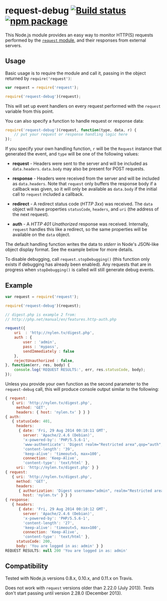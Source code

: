 # request-debug [![Build status](https://img.shields.io/travis/nylen/request-debug.svg?style=flat)](https://travis-ci.org/nylen/request-debug) [![npm package](http://img.shields.io/npm/v/request-debug.svg?style=flat)](https://www.npmjs.org/package/request-debug)

This Node.js module provides an easy way to monitor HTTP(S) requests performed
by the [`request` module](https://github.com/mikeal/request), and their
responses from external servers.

## Usage

Basic usage is to require the module and call it, passing in the object
returned by `require('request')`:

```js
var request = require('request');

require('request-debug')(request);
```

This will set up event handlers on every request performed with the `request`
variable from this point.

You can also specify a function to handle request or response data:

```js
require('request-debug')(request, function(type, data, r) {
    // put your request or response handling logic here
});
```

If you specify your own handling function, `r` will be the `Request` instance
that generated the event, and `type` will be one of the following values:

- **request** - Headers were sent to the server and will be included as
  `data.headers`.  `data.body` may also be present for POST requests.

- **response** - Headers were received from the server and will be included as
  `data.headers`.  Note that `request` only buffers the response body if a
  callback was given, so it will only be available as `data.body` if the
  initial call to `request` included a callback.

- **redirect** - A redirect status code (*HTTP 3xx*) was received.  The `data`
  object will have properties `statusCode`, `headers`, and `uri` (the address
  of the next request).

- **auth** - A *HTTP 401 Unathorized* response was received.  Internally,
  `request` handles this like a redirect, so the same properties will be
  available on the `data` object.

The default handling function writes the data to *stderr* in Node's JSON-like object
display format.  See the example below for more details.

To disable debugging, call `request.stopDebugging()` (this function only exists
if debugging has already been enabled).  Any requests that are in progress when
`stopDebugging()` is called will still generate debug events.

## Example

```js
var request = require('request');

require('request-debug')(request);

// digest.php is example 2 from:
// http://php.net/manual/en/features.http-auth.php

request({
    uri  : 'http://nylen.tv/digest.php',
    auth : {
        user : 'admin',
        pass : 'mypass',
        sendImmediately : false
    },
    rejectUnauthorized : false,
}, function(err, res, body) {
    console.log('REQUEST RESULTS:', err, res.statusCode, body);
});
```

Unless you provide your own function as the second parameter to the
`request-debug` call, this will produce console output similar to the
following:

```js
{ request: 
   { uri: 'http://nylen.tv/digest.php',
     method: 'GET',
     headers: { host: 'nylen.tv' } } }
{ auth: 
   { statusCode: 401,
     headers: 
      { date: 'Fri, 29 Aug 2014 00:10:11 GMT',
        server: 'Apache/2.4.6 (Debian)',
        'x-powered-by': 'PHP/5.5.6-1',
        'www-authenticate': 'Digest realm="Restricted area",qop="auth",nonce="53ffc4e3f308e",opaque="cdce8a5c95a1427d74df7acbf41c9ce0"',
        'content-length': '39',
        'keep-alive': 'timeout=5, max=100',
        connection: 'Keep-Alive',
        'content-type': 'text/html' },
     uri: 'http://nylen.tv/digest.php' } }
{ request: 
   { uri: 'http://nylen.tv/digest.php',
     method: 'GET',
     headers: 
      { authorization: 'Digest username="admin", realm="Restricted area", nonce="53ffc4e3f308e", uri="/digest.php", qop=auth, response="d7c6bf1c2657228e146da3edf034a419", nc=00000001, cnonce="4fa4a6af3d1d424397cb2c798d5a97df", opaque="cdce8a5c95a1427d74df7acbf41c9ce0"',
        host: 'nylen.tv' } } }
{ response: 
   { headers: 
      { date: 'Fri, 29 Aug 2014 00:10:12 GMT',
        server: 'Apache/2.4.6 (Debian)',
        'x-powered-by': 'PHP/5.5.6-1',
        'content-length': '27',
        'keep-alive': 'timeout=5, max=100',
        connection: 'Keep-Alive',
        'content-type': 'text/html' },
     statusCode: 200,
     body: 'You are logged in as: admin' } }
REQUEST RESULTS: null 200 'You are logged in as: admin'
```

## Compatibility

Tested with Node.js versions 0.8.x, 0.10.x, and 0.11.x on Travis.

Does not work with `request` versions older than 2.22.0 (July 2013).  Tests
don't start passing until version 2.28.0 (December 2013).
